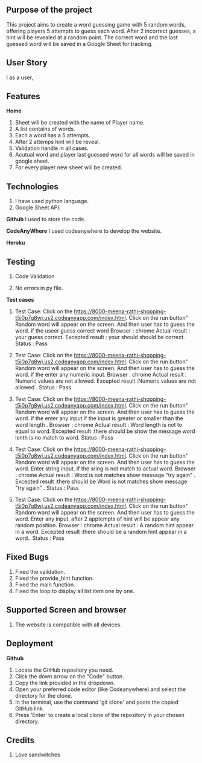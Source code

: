 
## Purpose of the project ##

This project aims to create a word guessing game with 5 random words, offering players 5 attempts to guess each word. After 2 incorrect guesses, a hint will be revealed at a random point. The correct word and the last guessed word will be saved in a Google Sheet for tracking.

## User Story ##

I as a user, 

## Features ##

**Home**
1. Sheet will be created with the name of Player name.
2. A list contains of words.
3. Each a word has a 5 attempts.
4. After 2 attemps hint will be reveal.
5. Validation handle in all cases.
6. Acutual word and player last guessed word for all words will be saved in google sheet.
7. For every player new sheet will be created.

## Technologies ##

1. I have used python language.
2. Google Sheet API.

**Github**
I used to store the code.

**CodeAnyWhere**
I used codeanywhere to develop the website.

**Heroku**

## Testing ##

1. Code Validation

1. No errors in py file.

**Test cases**

1. Test Case:
    Click on the https://8000-meena-rathi-shopping-t5i0p7g8wj.us2.codeanyapp.com/index.html.
    Click on the run  button"
    Random word will appear on the screen.
    And then user has to guess the word.
    if the useer guess correct word
    Browser : chrome
    Actual result : your guess correct.
    Excepted result : your should should be correct.
    Status : Pass

2. Test Case:
    Click on the https://8000-meena-rathi-shopping-t5i0p7g8wj.us2.codeanyapp.com/index.html.
    Click on the run  button"
    Random word will appear on the screen.
    And then user has to guess the word.
    if the enter any numeric input.
    Browser : chrome
    Actual result : Numeric values are not allowed.
    Excepted result :Numeric values are not allowed .
    Status : Pass

3. Test Case:
    Click on the https://8000-meena-rathi-shopping-t5i0p7g8wj.us2.codeanyapp.com/index.html.
    Click on the run  button"
    Random word will appear on the screen.
    And then user has to guess the word.
    if the enter any input if the input is greater or smaller than the word length .
    Browser : chrome
    Actual result : Word length is not to equal to word.
    Excepted result :there should be show the message word lenth is no match to word.
    Status : Pass

4. Test Case:
    Click on the https://8000-meena-rathi-shopping-t5i0p7g8wj.us2.codeanyapp.com/index.html.
    Click on the run  button"
    Random word will appear on the screen.
    And then user has to guess the word.
    Enter string input.
    If the sring is not match to actual word.
    Browser : chrome
    Actual result : Word is not matches show message "try again" .
    Excepted result :there should be Word is not matches show message "try again" .
    Status : Pass


4. Test Case:
    Click on the https://8000-meena-rathi-shopping-t5i0p7g8wj.us2.codeanyapp.com/index.html.
    Click on the run  button"
    Random word will appear on the screen.
    And then user has to guess the word.
    Enter any input.
    after 2 apptempts of hint will be appear any random position.
    Browser : chrome
    Actual result : A random hint appear in a word.
    Excepted result :there should be a random hint appear in a word..
    Status : Pass

## Fixed Bugs ##
1. Fixed the validation.
2. Fixed the provide_hint function.
3. Fixed the main function.
4. Fixed the loop to display all list item one by one.

## Supported Screen and browser ##

1. The website is compatible with all devices.

## Deployment ##

**Github**
1. Locate the GitHub repository you need.
2. Click the down arrow on the "Code" button.
3. Copy the link provided in the dropdown.
4. Open your preferred code editor (like Codeanywhere) and select the directory for the clone.
5. In the terminal, use the command 'git clone' and paste the copied GitHub link.
6. Press 'Enter' to create a local clone of the repository in your chosen directory.

## Credits ##
1. Love sandwitches
